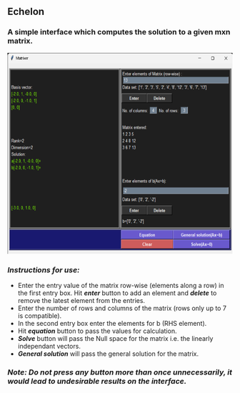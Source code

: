 ## Echelon 

### A simple interface which computes the solution to a given mxn matrix.

<img src="https://raw.githubusercontent.com/agnisH-mandaL/PyWorks/main/Echelon/Matrixer.png" alt="Demo" width="600" height="450">



### *Instructions for use:* ###
- Enter the entry value of the matrix row-wise (elements along a row) in the first entry box. Hit ***enter*** button to add an element and ***delete*** to remove the latest element from the entries.
- Enter the number of rows and columns of the matrix (rows only up to 7 is compatible).
- In the second entry box enter the elements for b (RHS element).
- Hit ***equation*** button to pass the values for calculation.
- ***Solve*** button will pass the Null space for the matrix i.e. the linearly independant vectors.
- ***General solution*** will pass the general solution for the matrix.

### *Note: Do not press any button more than once unnecessarily, it would lead to undesirable results on the interface.*
